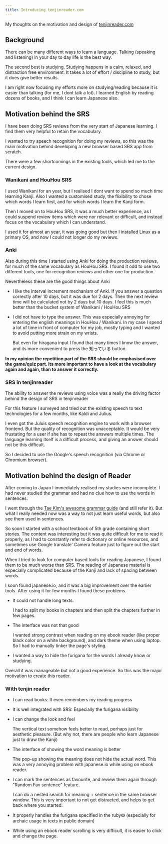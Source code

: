 ```yaml
---
title: Introducing tenjinreader.com
---
```


My thoughts on the motivation and design of [tenjinreader.com](https://tenjinreader.com)

Background
------------

There can be many different ways to learn a language.
Talking (speaking and listening) in your day to day life is the best way.

The second best is studying. Studying happens in a calm, relaxed, and distraction free environment.
It takes a lot of effort / discipline to study, but it does give better results.

I am right now focusing my efforts more on studying/reading because it is easier than talking (for me, I dont talk a lot). I learned English by reading dozens of books, and I think I can learn Japanese also.

Motivation behind the SRS
---------------------------------

I have been doing SRS reviews from the very start of Japanese learning. I find them very helpful to retain the vocabulary.

I wanted to try speech recognition for doing my reviews, so this was the main motivation behind developing a new browser based SRS app from scratch.

There were a few shortcomings in the existing tools, which led me to the current design.

### Wanikani and HouHou SRS

I used Wanikani for an year, but I realised I dont want to spend so much time learning Kanji.
Also I wanted a customised study, the flixibility to chose which words I learn first, and for which words I learn the Kanji form.

Then I moved on to HouHou SRS, it was a much better experience, as I could suspend review items which were nor relevant or difficult, and instead focus on the vocabulary which I can understand.

I used it for almost an year, it was going good but then I installed Linux as a primary OS, and now I could not longer do my reviews.

### Anki

Also during this time I started using Anki for doing the production reviews, for much of the same vocabulary as HouHou SRS.
I found it odd to use two different tools, one for recognition reviews and other one for production.

Nevertheless these are the good things about Anki

* I like the interval increment mechanism of Anki. If you answer a question correctly after 10 days, but it was due for 2 days.
Then the next review time will be calculated not by 2 days but 10 days.
I feel this is much better than the bucket system of Wanikani / HouHou SRS

* I did not have to type the answer. This was especially annoying for entering the english meanings in HouHou / Wanikani. In my case I spend a lot of time in front of computer for my job, mostly typing and I wanted to avoid putting more strain on my wrists.

  But even for hiragana input I found that many times I know the answer, and its more convenient to press the 知っている button.

**In my opinion the repetition part of the SRS should be emphasised over the game/quiz part. Its more important to have a look at the vocabulary again and again, than to answer it correctly.**

### SRS in tenjinreader

The ability to answer the reviews using voice was a really the driving factor behind the design of SRS in tenjinreader

For this feature I surveyed and tried out the existing speech to text technologies for a few months, like Kaldi and Julius.

I even got the Juluis speech recognition engine to work with a browser frontend. But the quality of recognition was unacceptable.
It would be very frustating for a user if she has to repeat the answers multiple times.
The language learning itself is a difficult process, and giving an answer should not be this difficult.

So I decided to use the Google's speech recognition (via Chrome or Chromium browser).


## Motivation behind the design of Reader

After coming to Japan I immediately realised my studies were incomplete. I had never studied the grammar and had no clue how to use the words in sentences.

I went through the [Tae Kim's awesome grammar guide](http://www.guidetojapanese.org/learn/grammar) (and still refer it). But what I really needed now was a way to not just learn useful words, but also see them used in sentences.

So soon I started with a school textbook of 5th grade containing short stories.
The content was interesting but it was quite difficult for me to read it properly, as I had to constantly refer to dictionary or online resources, and sometimes use Google translate' Camera feature just to figure out the start and end of words.

When I tried to look for computer based tools for reading Japanese, I found them to be much worse than SRS.
The reading of Japanese material is especially complicated because of the Kanji and lack of spacing between words.

I soon found japanese.io, and it was a big improvement over the earlier tools.
After using it for few months I found these problems.

* It could not handle long texts.

  I had to split my books in chapters and then split the chapters further in few pages. 
  
* The interface was not that good

  I wanted strong contrast when reading on my ebook reader (like proper black color on a white background), and dark theme when using laptop. So I had to manually tinker the page's styling.

* I wanted a way to hide the furigana for the words I already know or studying.

Overall it was manageable but not a good experience. So this was the major motivation to create this reader.

### With tenjin reader

* I can read books: 
  It even remembers my reading progress
  
* It is well integrated with SRS:
  Especially the furigana visibility

* I can change the look and feel

  The vertical text somehow feels better to read, perhaps just for aesthetic pleasure. (But why not, there are people who learn Japanese just to draw the Kanji)

* The interface of showing the word meaning is better
  
  The pop-up showing the meaning does not hide the actual word. This was a very annoying problem with japanese.io while using on ebook reader.
  
* I can mark the sentences as favourite, and review them again through "Random Fav sentence" feature.

  I can do a nested search for meaning + sentence in the same browser window.
  This is very important to not get distracted, and helps to get back where you started.
  
* It properly handles the furigana specified in the ruby《》 (especially for archaic usage in texts in public domain)

* While using an ebook reader scrolling is very difficult, it is easier to click and change the page.
